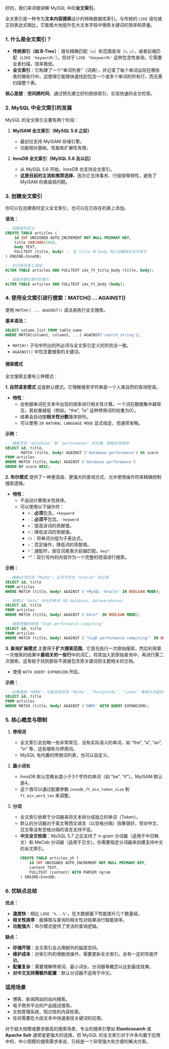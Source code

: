 好的，我们来详细讲解 MySQL 中的**全文索引**。

全文索引是一种专为**文本内容搜索**设计的特殊数据库索引。与传统的 `LIKE` 语句或正则表达式相比，它能极大地提升在大文本字段中搜索关键词的效率和质量。

### 1. 什么是全文索引？

*   **传统索引（如 B-Tree）**：擅长精确匹配（`=`）和范围查询（`<`, `>`），或者前缀匹配（`LIKE 'keyword%'`）。但对于 `LIKE '%keyword%'` 这种包含性查询，它需要全表扫描，效率极低。
*   **全文索引**：它构建了一个“单词列表”（词典），并记录了每个单词出现在哪些表的哪些行中。这使得它能够快速找到包含一个或多个单词的所有行，而无需扫描整个表。

**核心思想**：**空间换时间**，通过预先建立好的倒排索引，实现快速的全文检索。

### 2. MySQL 中全文索引的发展

MySQL 的全文索引主要有两个阶段：

1.  **MyISAM 全文索引（MySQL 5.6 之前）**
    *   最初仅支持 MyISAM 存储引擎。
    *   功能相对基础，性能和扩展性有限。

2.  **InnoDB 全文索引（MySQL 5.6 及以后）**
    *   从 MySQL 5.6 开始，InnoDB 也支持全文索引。
    *   **这是目前的主流和推荐选择**，因为它支持事务、行级锁等特性，避免了 MyISAM 的表级锁问题。

### 3. 创建全文索引

你可以在创建表时定义全文索引，也可以在已存在的表上添加。

**语法：**
```sql
-- 创建表时定义
CREATE TABLE articles (
    id INT UNSIGNED AUTO_INCREMENT NOT NULL PRIMARY KEY,
    title VARCHAR(200),
    body TEXT,
    FULLTEXT (title, body) -- 在 title 和 body 列上创建联合全文索引
) ENGINE=InnoDB;

-- 在已存在表上添加
ALTER TABLE articles ADD FULLTEXT idx_ft_title_body (title, body);

-- 或者创建仅单列的索引
ALTER TABLE articles ADD FULLTEXT idx_ft_body (body);
```

### 4. 使用全文索引进行搜索：MATCH() ... AGAINST()

使用 `MATCH() ... AGAINST()` 语法来执行全文搜索。

**基本语法：**
```sql
SELECT column_list FROM table_name 
WHERE MATCH(column1, column2, ...) AGAINST('search_string');
```
*   `MATCH()` 子句中列出的列必须与全文索引定义的列完全一致。
*   `AGAINST()` 中包含要搜索的关键词。

#### 搜索模式

全文搜索主要有三种模式：

**1. 自然语言模式**
这是默认模式。它理解搜索字符串是一个人类自然的查询短语。

*   **特性**：
    *   会依据单词在文本中出现的频率进行相关性计算。一个词在数据集中越常见，其权重越低（例如，“the”, “is” 这种停用词的权重为0）。
    *   结果会自动按**相关性分数**降序排列。
    *   可以使用 `IN NATURAL LANGUAGE MODE` 显式指定，但通常省略。

**示例：**
```sql
-- 搜索包含 'database' 和 'performance' 的文章，按相关性排序
SELECT id, title, 
       MATCH (title, body) AGAINST ('database performance') AS score
FROM articles
WHERE MATCH (title, body) AGAINST ('database performance')
ORDER BY score DESC;
```

**2. 布尔模式**
提供了一种更高级、更强大的查询方式，允许使用操作符来精确控制搜索逻辑。

*   **特性**：
    *   不自动计算相关性排序。
    *   可以使用以下操作符：
        *   `+`：**必须**包含。`+keyword`
        *   `-`：**必须不**包含。`-keyword`
        *   `>`：提高该词的贡献值。
        *   `<`：降低该词的贡献值。
        *   `()`：将单词分组为子表达式。
        *   `~`：否定操作，降低词的贡献值。
        *   `*`：通配符，放在词尾表示前缀匹配。`key*`
        *   `"”`：双引号内的内容作为一个完整的短语进行搜索。

**示例：**
```sql
-- 搜索必须包含 "MySQL"，必须不包含 "Oracle" 的记录
SELECT id, title
FROM articles
WHERE MATCH (title, body) AGAINST ('+MySQL -Oracle' IN BOOLEAN MODE);

-- 搜索以 "data" 开头的单词（如 database, datawarehouse）
SELECT id, title
FROM articles
WHERE MATCH (title, body) AGAINST ('data*' IN BOOLEAN MODE);

-- 搜索完整的短语 "high performance computing"
SELECT id, title
FROM articles
WHERE MATCH (title, body) AGAINST ('"high performance computing"' IN BOOLEAN MODE);
```

**3. 查询扩展模式**
主要用于**扩大搜索范围**。它首先执行一次原始搜索，然后利用第一次搜索的结果中**最相关的一些行**中的词汇，将其加入到原始查询中，再进行第二次搜索。这有助于找到那些不直接包含原关键词但主题相关的文档。

*   使用 `WITH QUERY EXPANSION` 开启。

**示例：**
```sql
-- 如果搜索 "DBMS"，可能会把包含 "MySQL", "PostgreSQL", "index" 等相关内容的文章也找出来
SELECT id, title
FROM articles
WHERE MATCH (title, body) AGAINST ('DBMS' WITH QUERY EXPANSION);
```

### 5. 核心概念与限制

1.  **停用词**
    *   全文索引会忽略一些非常常见、没有实际语义的单词，如 “the”, “a”, “an”, “in” 等，这些被称为停用词。
    *   MySQL 有内置的停用词列表，也可以自定义。

2.  **最小词长**
    *   InnoDB 默认忽略长度小于3个字符的单词（如 “be”, “it”）。MyISAM 默认是4。
    *   这个值可以通过配置参数 `innodb_ft_min_token_size` 和 `ft_min_word_len` 来调整。

3.  **分词**
    *   全文索引依赖于分词器来将文本拆分成独立的单词（Token）。
    *   默认的分词器对于英文等西文语言（以空格分隔）效果很好，但对中文、日文等没有空格分隔的语言支持不佳。
    *   **中文全文检索**：MySQL 5.7 之后支持了 n-gram 分词器（适用于中日韩文）和 MeCab 分词器（适用于日文）。你需要指定分词器来创建支持中文的全文索引。
        ```sql
        CREATE TABLE articles_zh (
            id INT UNSIGNED AUTO_INCREMENT NOT NULL PRIMARY KEY,
            content TEXT,
            FULLTEXT (content) WITH PARSER ngram
        ) ENGINE=InnoDB;
        ```

### 6. 优缺点总结

**优点：**
*   **速度快**：相比 `LIKE '%...%'`，在大数据量下性能提升几个数量级。
*   **相关性排序**：能够按与查询的相关性对结果进行智能排序。
*   **功能强大**：布尔模式提供了灵活的查询逻辑。

**缺点：**
*   **存储开销**：全文索引会占用额外的磁盘空间。
*   **维护成本**：对索引列的增删改操作，需要更新全文索引，会有一定的性能开销。
*   **配置复杂**：需要理解停用词、最小词长、分词器等概念以达到最佳效果。
*   **对中文支持需额外配置**：默认分词器不适用于中文。

### 适用场景

*   博客、新闻网站的站内搜索。
*   电子商务平台的产品描述搜索。
*   文档管理系统、知识库的内容检索。
*   任何需要在大段文本中快速查找关键词的应用。

对于超大规模或要求极高的搜索场景，专业的搜索引擎如 **Elasticsearch** 或 **Apache Solr** 通常是更强大的选择，但 MySQL 的全文索引对于许多内置于应用中的、中小规模的搜索需求来说，已经是一个非常强大和方便的解决方案。